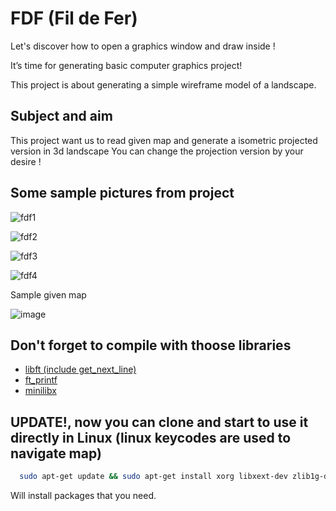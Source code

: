 # FDF (Fil de Fer)

Let's discover how to open a graphics window and draw inside !


It’s time for generating basic computer graphics project!

This project is about generating a simple wireframe model of a landscape.
## Subject and aim

This project want us to read given map and generate a isometric projected version in 3d landscape
You can change the projection version by your desire !

## Some sample pictures from project

![fdf1](https://github.com/sezarfen/42FDF/assets/110563468/9c066dc5-2956-41a4-96c5-4023741f07a2)

![fdf2](https://github.com/sezarfen/42FDF/assets/110563468/3215228c-afc9-4de7-831f-ac02ac25091a)

![fdf3](https://github.com/sezarfen/42FDF/assets/110563468/1026ffa7-17c4-47e5-88ae-223819220087)

![fdf4](https://github.com/sezarfen/42FDF/assets/110563468/63bf49b4-87d0-4ecd-92da-20ea5e01c36e)

Sample given map 

![image](https://github.com/sezarfen/42FDF/assets/110563468/9f08fcb6-bec4-406e-8fbb-0337c58299d5)

## Don't forget to compile with thoose libraries

 - [libft (include get_next_line)](https://github.com/sezarfen/42Libft)
 - [ft_printf](https://github.com/sezarfen/42ft_printf)
 - [minilibx](https://github.com/42Paris/minilibx-linux)

## UPDATE!, now you can clone and start to use it directly in Linux (linux keycodes are used to navigate map)

```bash
  sudo apt-get update && sudo apt-get install xorg libxext-dev zlib1g-dev libbsd-dev
```

Will install packages that you need.
